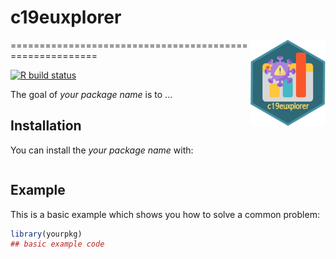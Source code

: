 
# c19euxplorer

<img src='man/figures/logo.png' align="right" height="138" />
========================================================

<!-- badges: start -->
[![R build status](https://github.com/etc5523-2020/r-package-assessment-Dewi-Amaliah/workflows/R-CMD-check/badge.svg)](https://github.com/etc5523-2020/r-package-assessment-Dewi-Amaliah/actions)
<!-- badges: end -->

The goal of _your package name_ is to ...

## Installation

You can install the  _your package name_ with:

``` r
```

## Example

This is a basic example which shows you how to solve a common problem:

``` r
library(yourpkg)
## basic example code
```

